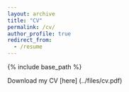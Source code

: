 ```yaml
---
layout: archive
title: "CV"
permalink: /cv/
author_profile: true
redirect_from:
  - /resume
---
```


{% include base_path %}

Download my CV [here] (../files/cv.pdf)
